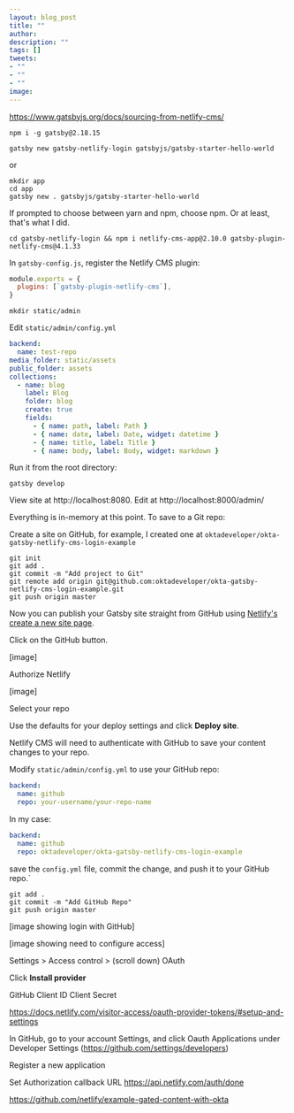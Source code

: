 ```yaml
---
layout: blog_post
title: ""
author: 
description: ""
tags: []
tweets:
- ""
- ""
- ""
image: 
---
```


https://www.gatsbyjs.org/docs/sourcing-from-netlify-cms/


```
npm i -g gatsby@2.18.15
```

```
gatsby new gatsby-netlify-login gatsbyjs/gatsby-starter-hello-world
```

or 

```
mkdir app
cd app
gatsby new . gatsbyjs/gatsby-starter-hello-world
```

If prompted to choose between yarn and npm, choose npm. Or at least, that's what I did.

```
cd gatsby-netlify-login && npm i netlify-cms-app@2.10.0 gatsby-plugin-netlify-cms@4.1.33
```

In `gatsby-config.js`, register the Netlify CMS plugin:

```js
module.exports = {
  plugins: [`gatsby-plugin-netlify-cms`],
}
```

```
mkdir static/admin
```

Edit `static/admin/config.yml`

```yaml
backend:
  name: test-repo
media_folder: static/assets
public_folder: assets
collections:
  - name: blog
    label: Blog
    folder: blog
    create: true
    fields:
      - { name: path, label: Path }
      - { name: date, label: Date, widget: datetime }
      - { name: title, label: Title }
      - { name: body, label: Body, widget: markdown }
```


Run it from the root directory:

```
gatsby develop
```

View site at http://localhost:8080. Edit at http://localhost:8000/admin/

Everything is in-memory at this point. To save to a Git repo:


Create a site on GitHub, for example, I created one at `oktadeveloper/okta-gatsby-netlify-cms-login-example`

```
git init
git add .
git commit -m "Add project to Git"
git remote add origin git@github.com:oktadeveloper/okta-gatsby-netlify-cms-login-example.git
git push origin master
```

Now you can publish your Gatsby site straight from GitHub using [Netlify's create a new site page](https://app.netlify.com/start).


Click on the GitHub button.

[image]

Authorize Netlify

[image]

Select your repo

Use the defaults for your deploy settings and click **Deploy site**.



Netlify CMS will need to authenticate with GitHub to save your content changes to your repo.

Modify `static/admin/config.yml` to use your GitHub repo:

```yaml
backend:
  name: github
  repo: your-username/your-repo-name
```

In my case:

```yaml
backend:
  name: github
  repo: oktadeveloper/okta-gatsby-netlify-cms-login-example
```

save the `config.yml` file, commit the change, and push it to your GitHub repo.`

```
git add .
git commit -m "Add GitHub Repo"
git push origin master
```

[image showing login with GitHub]

[image showing need to configure access]

Settings > Access control > (scroll down) OAuth

Click **Install provider**

GitHub 
Client ID
Client Secret

https://docs.netlify.com/visitor-access/oauth-provider-tokens/#setup-and-settings

In GitHub, go to your account Settings, and click Oauth Applications under Developer Settings (https://github.com/settings/developers)


Register a new application

Set Authorization callback URL https://api.netlify.com/auth/done


https://github.com/netlify/example-gated-content-with-okta

